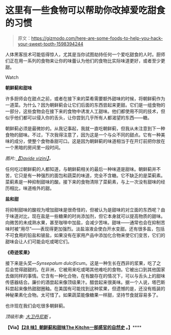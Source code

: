 # 这里有一些食物可以帮助你改掉爱吃甜食的习惯

> 原文：<https://gizmodo.com/here-are-some-foods-to-help-you-hack-your-sweet-tooth-1598394244>

人体黑客技术可能低得惊人，尤其是当你试图劫持任何一个爱吃甜食的人时。厨师们正在用一系列的食物来让你的味蕾认为他们的食物比实际味道更好，或者至少更甜。

Watch

**朝鲜蓟和甜味**

许多厨师会在甜点之前，或者在接下来的菜肴需要额外甜味的时候，将朝鲜蓟作为一道菜。为什么？因为朝鲜蓟会让它们后面的东西尝起来更甜。它们是一组食物的一部分，这些食物会在接下来的食物中诱发人工甜味。他们都使用不同的技术，但似乎他们都可以侵入你的舌头，让你尝到几乎所有人都渴望的东西——糖。

朝鲜蓟必须是最微妙的。从我记事起，我就一直吃朝鲜蓟，但我从未注意到下一种食物的甜味。不过，下次我得注意了，因为这是一个与众不同的甜点。它有一种美味的成分，使整个食物香甜可口。这是因为朝鲜蓟的味道相当于在开灯前把你放在一个黑暗的房间里一段时间。

*图片:*[*【Davide vizini】*](http://flickr.com/photos/79154628@N00)*。*

任何吃过朝鲜蓟的人都知道，与朝鲜蓟相关的最后一种味道是甜味。朝鲜蓟并不苦，它只是有一种强烈的面包和蔬菜的味道，完全不含糖。它不缺乏的是菜蓟素。菜蓟素是一种抑制甜味的酸。接下来的食物清除了菜蓟素，与上一次没有甜味的经历相比，味道格外的甜。

**盐和甜**

将抑制甜味的酸视为增加甜味是很奇怪的，但被认为是甜味的对立面的东西呢？由于味道对比，现在盐是一些糖果的时尚添加剂，但它本身就可以提高物质的甜味。向微苦的未成熟水果，甚至咖啡中加盐，会减少苦味。甜味——通常也会在抑制苦味时被“用尽”——表现得更加强烈。淡盐溶液会使白开水变甜。还有很多盐，包括不可食用的铅盐和铍盐，如果没有在家用产品中添加化合物来使它们变苦，它们的甜味会让人们可能会吃或喝它们。

**《奇迹浆果》**

接下来是头奖—*Synsepalum dulcificum*。这是一种生长在西非的浆果，吃了之后会觉得甜甜的。在非洲，它被用来吃或喝其他难吃的食物。它被出口到其他国家去做同样的事情。它含有一种化合物，在有酸存在的情况下，可以与舌头上的甜味传感器结合。廉价的酒尝起来像顶级果汁。醋尝起来很美味。据一个人说，塔巴斯科尝起来像热甜甜圈釉。在美国有可能找到这种浆果，但遗憾的是，还没有瓶装的神秘果素化合物。太可惜了。如果蔬菜能像糖果一样甜，坚持节食就容易多了。

也许现在我们会吃很多朝鲜蓟。

*顶级形象:* [*大卫丹尼斯*](http://www.flickr.com/people/50852241@N00) *。*

**【Via】**[**【28 味】**](http://www.nytimes.com/2008/05/28/dining/28flavor.html)**[**朝鲜蓟和甜味**](http://www.abc.net.au/science/articles/2009/11/04/2732686.htm)**[**The Kitchn**](http://www.thekitchn.com/food-science-artichokes-and-sw-80499)**[**一部感官的自然史**](http://www.amazon.com/Natural-History-Senses-Diane-Ackerman/dp/0679735666?asc_campaign=InlineText&asc_refurl=https://gizmodo.com/here-are-some-foods-to-help-you-hack-your-sweet-tooth-1598394244&asc_source=&tag=kinjagizmodolink-20) **。】********